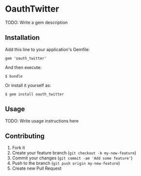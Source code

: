# OauthTwitter

TODO: Write a gem description

## Installation

Add this line to your application's Gemfile:

    gem 'oauth_twitter'

And then execute:

    $ bundle

Or install it yourself as:

    $ gem install oauth_twitter

## Usage

TODO: Write usage instructions here

## Contributing

1. Fork it
2. Create your feature branch (`git checkout -b my-new-feature`)
3. Commit your changes (`git commit -am 'Add some feature'`)
4. Push to the branch (`git push origin my-new-feature`)
5. Create new Pull Request
